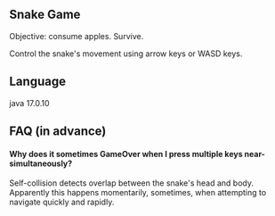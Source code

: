 ## Snake Game
Objective: consume apples. Survive.

Control the snake's movement using arrow keys or WASD keys.

## Language
java 17.0.10

## FAQ (in advance)
#### Why does it sometimes GameOver when I press multiple keys near-simultaneously?
Self-collision detects overlap between the snake's head and body. Apparently this happens momentarily, sometimes, when attempting to navigate quickly and rapidly.